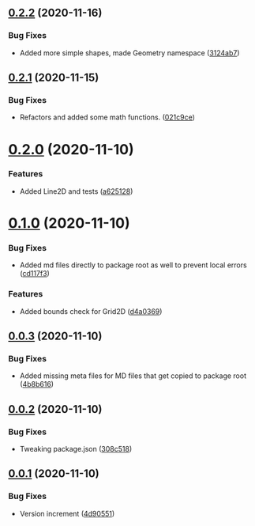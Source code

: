 ## [0.2.2](https://github.com/sarkahn/common/compare/v0.2.1...v0.2.2) (2020-11-16)


### Bug Fixes

* Added more simple shapes, made Geometry namespace ([3124ab7](https://github.com/sarkahn/common/commit/3124ab710143c528bdfaddc5bab575f24b220ea3))

## [0.2.1](https://github.com/sarkahn/common/compare/v0.2.0...v0.2.1) (2020-11-15)


### Bug Fixes

* Refactors and added some math functions. ([021c9ce](https://github.com/sarkahn/common/commit/021c9ce9a4cb0caced5c782ed56f3e63f0b78cd0))

# [0.2.0](https://github.com/sarkahn/common/compare/v0.1.0...v0.2.0) (2020-11-10)


### Features

* Added Line2D and tests ([a625128](https://github.com/sarkahn/common/commit/a625128d96029ca7aead272957e3682bc3bae911))

# [0.1.0](https://github.com/sarkahn/common/compare/v0.0.3...v0.1.0) (2020-11-10)


### Bug Fixes

* Added md files directly to package root as well to prevent local errors ([cd117f3](https://github.com/sarkahn/common/commit/cd117f31be080515b97c2c173691061d71b3c521))


### Features

* Added bounds check for Grid2D ([d4a0369](https://github.com/sarkahn/common/commit/d4a03699dc31e95d24f8307829b0b9fe9c2e177a))

## [0.0.3](https://github.com/sarkahn/common/compare/v0.0.2...v0.0.3) (2020-11-10)


### Bug Fixes

* Added missing meta files for MD files that get copied to package root ([4b8b616](https://github.com/sarkahn/common/commit/4b8b616e09d23b1de1c14dbecb435a0bd8aedb0b))

## [0.0.2](https://github.com/sarkahn/common/compare/v0.0.1...v0.0.2) (2020-11-10)


### Bug Fixes

* Tweaking package.json ([308c518](https://github.com/sarkahn/common/commit/308c518493f68e91fd27da8c53e3edbf0c1def6c))

## [0.0.1](https://github.com/sarkahn/common/compare/v0.0.0...v0.0.1) (2020-11-10)


### Bug Fixes

* Version increment ([4d90551](https://github.com/sarkahn/common/commit/4d9055120f3c829e2ecbb0335e0efa8fc8cd3568))
